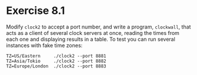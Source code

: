 # Exercise 8.1

Modify `clock2` to accept a port number, and write a program, `clockwall`, that
acts as a client of several clock servers at once, reading the times from each
one and displaying results in a table. To test you can run several instances
with fake time zones:
```
TZ=US/Eastern     ./clock2 --port 8881
TZ=Asia/Tokio     ./clock2 --port 8882
TZ=Europe/London  ./clock2 --port 8883
```
